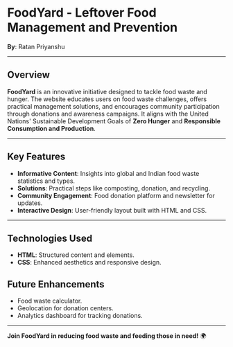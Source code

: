 # FoodYard - Leftover Food Management and Prevention 

**By**: Ratan Priyanshu  

---

## Overview

**FoodYard** is an innovative initiative designed to tackle food waste and hunger. The website educates users on food waste challenges, offers practical management solutions, and encourages community participation through donations and awareness campaigns. It aligns with the United Nations' Sustainable Development Goals of **Zero Hunger** and **Responsible Consumption and Production**.

---

## Key Features

- **Informative Content**: Insights into global and Indian food waste statistics and types.  
- **Solutions**: Practical steps like composting, donation, and recycling.  
- **Community Engagement**: Food donation platform and newsletter for updates.  
- **Interactive Design**: User-friendly layout built with HTML and CSS.  

---

## Technologies Used

- **HTML**: Structured content and elements.  
- **CSS**: Enhanced aesthetics and responsive design.  


## Future Enhancements

- Food waste calculator.  
- Geolocation for donation centers.  
- Analytics dashboard for tracking donations.  

---

**Join FoodYard in reducing food waste and feeding those in need!** 🌍
